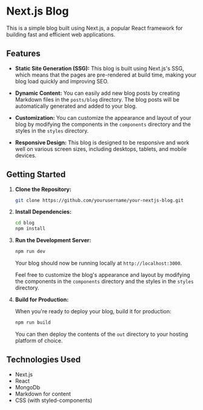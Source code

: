 # Next.js Blog

This is a simple blog built using Next.js, a popular React framework for building fast and efficient web applications.

## Features

- **Static Site Generation (SSG):** This blog is built using Next.js's SSG, which means that the pages are pre-rendered at build time, making your blog load quickly and improving SEO.

- **Dynamic Content:** You can easily add new blog posts by creating Markdown files in the `posts/blog` directory. The blog posts will be automatically generated and added to your blog.

- **Customization:** You can customize the appearance and layout of your blog by modifying the components in the `components` directory and the styles in the `styles` directory.

- **Responsive Design:** This blog is designed to be responsive and work well on various screen sizes, including desktops, tablets, and mobile devices.

## Getting Started

1. **Clone the Repository:**

   ```bash
   git clone https://github.com/yourusername/your-nextjs-blog.git
   ```

2. **Install Dependencies:**

   ```bash
   cd blog
   npm install
   ```

3. **Run the Development Server:**

   ```bash
   npm run dev
   ```

   Your blog should now be running locally at `http://localhost:3000`.

   Feel free to customize the blog's appearance and layout by modifying the components in the `components` directory and the styles in the `styles` directory.

4. **Build for Production:**

   When you're ready to deploy your blog, build it for production:

   ```bash
   npm run build
   ```

   You can then deploy the contents of the `out` directory to your hosting platform of choice.

## Technologies Used

- Next.js
- React
- MongoDb
- Markdown for content
- CSS (with styled-components)
